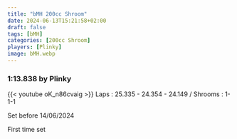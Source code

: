 ```yaml
---
title: "bMH 200cc Shroom"
date: 2024-06-13T15:21:58+02:00
draft: false
tags: [bMH]
categories: [200cc Shroom]
players: [Plinky]
image: bMH.webp
---
```

### 1:13.838 by Plinky

{{< youtube oK_n86cvaig >}}
Laps : 25.335 - 24.354 - 24.149 /
Shrooms : 1-1-1

Set before 14/06/2024

First time set